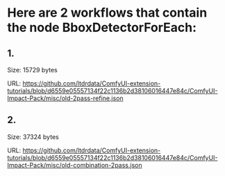 # Here are 2 workflows that contain the node BboxDetectorForEach:

## 1. 

Size: 15729 bytes

URL: https://github.com/ltdrdata/ComfyUI-extension-tutorials/blob/d6559e05557134f22c1136b2d38106016447e84c/ComfyUI-Impact-Pack/misc/old-2pass-refine.json

## 2. 

Size: 37324 bytes

URL: https://github.com/ltdrdata/ComfyUI-extension-tutorials/blob/d6559e05557134f22c1136b2d38106016447e84c/ComfyUI-Impact-Pack/misc/old-combination-2pass.json

